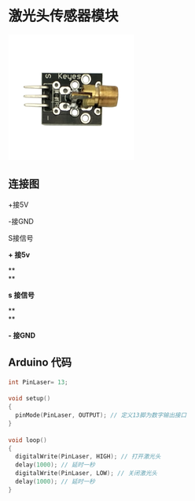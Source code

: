 # 激光头传感器模块

![](/assets/jiguangtou.png)

## 连接图

+接5V

-接GND

S接信号

**+ 接5v**

**    
**

**s 接信号**

**    
**

**- 接GND**

## Arduino 代码

```cpp
int PinLaser= 13;

void setup()
{
  pinMode(PinLaser, OUTPUT); // 定义13脚为数字输出接口 
}

void loop()
{
  digitalWrite(PinLaser, HIGH); // 打开激光头
  delay(1000); // 延时一秒
  digitalWrite(PinLaser, LOW); // 关闭激光头
  delay(1000); // 延时一秒
}
```



